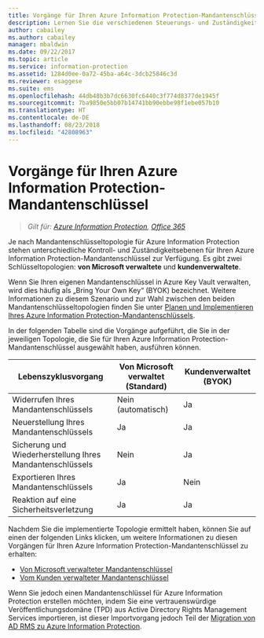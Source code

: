 ```yaml
---
title: Vorgänge für Ihren Azure Information Protection-Mandantenschlüssel
description: Lernen Sie die verschiedenen Steuerungs- und Zuständigkeitsebenen kennen, die für Ihren Azure Information Protection-Mandantenschlüssel zur Verfügung stehen.
author: cabailey
ms.author: cabailey
manager: mbaldwin
ms.date: 09/22/2017
ms.topic: article
ms.service: information-protection
ms.assetid: 1284d0ee-0a72-45ba-a64c-3dcb25846c3d
ms.reviewer: esaggese
ms.suite: ems
ms.openlocfilehash: 44db48b3b7dc6630fc6440c3f774d8377de1945f
ms.sourcegitcommit: 7ba9850e5bb07b14741bb90ebbe98f1ebe057b10
ms.translationtype: HT
ms.contentlocale: de-DE
ms.lasthandoff: 08/23/2018
ms.locfileid: "42808963"
---
```

# <a name="operations-for-your-azure-information-protection-tenant-key"></a>Vorgänge für Ihren Azure Information Protection-Mandantenschlüssel

>*Gilt für: [Azure Information Protection](https://azure.microsoft.com/pricing/details/information-protection), [Office 365](http://download.microsoft.com/download/E/C/F/ECF42E71-4EC0-48FF-AA00-577AC14D5B5C/Azure_Information_Protection_licensing_datasheet_EN-US.pdf)*

Je nach Mandantenschlüsseltopologie für Azure Information Protection stehen unterschiedliche Kontroll- und Zuständigkeitsebenen für Ihren Azure Information Protection-Mandantenschlüssel zur Verfügung. Es gibt zwei Schlüsseltopologien: **von Microsoft verwaltete** und **kundenverwaltete**.

Wenn Sie Ihren eigenen Mandantenschlüssel in Azure Key Vault verwalten, wird dies häufig als „Bring Your Own Key“ (BYOK) bezeichnet. Weitere Informationen zu diesem Szenario und zur Wahl zwischen den beiden Mandantenschlüsseltopologien finden Sie unter [Planen und Implementieren Ihres Azure Information Protection-Mandantenschlüssels](plan-implement-tenant-key.md).

In der folgenden Tabelle sind die Vorgänge aufgeführt, die Sie in der jeweiligen Topologie, die Sie für Ihren Azure Information Protection-Mandantenschlüssel ausgewählt haben, ausführen können.

|Lebenszyklusvorgang|Von Microsoft verwaltet (Standard)|Kundenverwaltet (BYOK)|
|-----------------------|-------------------------------|---------------------------|
|Widerrufen Ihres Mandantenschlüssels|Nein (automatisch)|Ja |
|Neuerstellung Ihres Mandantenschlüssels|Ja |Ja |
|Sicherung und Wiederherstellung Ihres Mandantenschlüssels|Nein|Ja |
|Exportieren Ihres Mandantenschlüssels|Ja |Nein|
|Reaktion auf eine Sicherheitsverletzung|Ja |Ja |

Nachdem Sie die implementierte Topologie ermittelt haben, können Sie auf einen der folgenden Links klicken, um weitere Informationen zu diesen Vorgängen für Ihren Azure Information Protection-Mandantenschlüssel zu erhalten:

- [Von Microsoft verwalteter Mandantenschlüssel](operations-microsoft-managed-tenant-key.md)
- [Vom Kunden verwalteter Mandantenschlüssel](operations-customer-managed-tenant-key.md)

Wenn Sie jedoch einen Mandantenschlüssel für Azure Information Protection erstellen möchten, indem Sie eine vertrauenswürdige Veröffentlichungsdomäne (TPD) aus Active Directory Rights Management Services importieren, ist dieser Importvorgang jedoch Teil der [Migration von AD RMS zu Azure Information Protection](migrate-from-ad-rms-to-azure-rms.md).  

